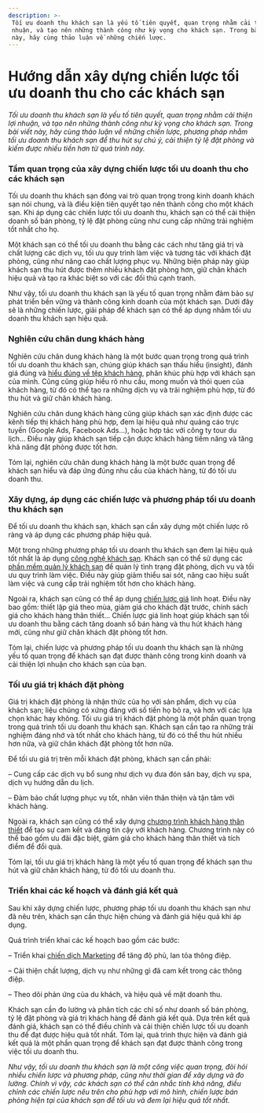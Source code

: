 ```yaml
---
description: >-
 Tối ưu doanh thu khách sạn là yếu tố tiên quyết, quan trọng nhằm cải thiện lợi
 nhuận, và tạo nên những thành công như kỳ vọng cho khách sạn. Trong bài viết
 này, hãy cùng thảo luận về những chiến lược.
---
```


# Hướng dẫn xây dựng chiến lược tối ưu doanh thu cho các khách sạn

_Tối ưu doanh thu khách sạn là yếu tố tiên quyết, quan trọng nhằm cải thiện lợi nhuận, và tạo nên những thành công như kỳ vọng cho khách sạn. Trong bài viết này, hãy cùng thảo luận về những chiến lược, phương pháp nhằm tối ưu doanh thu khách sạn để thu hút sự chú ý, cải thiện tỷ lệ đặt phòng và kiếm được nhiều tiền hơn từ quá trình này._

### Tầm quan trọng của xây dựng chiến lược tối ưu doanh thu cho các khách sạn

Tối ưu doanh thu khách sạn đóng vai trò quan trọng trong kinh doanh khách sạn nói chung, và là điều kiện tiên quyết tạo nên thành công cho một khách sạn. Khi áp dụng các chiến lược tối ưu doanh thu, khách sạn có thể cải thiện doanh số bán phòng, tỷ lệ đặt phòng cũng như cung cấp những trải nghiệm tốt nhất cho họ.

Một khách sạn có thể tối ưu doanh thu bằng các cách như tăng giá trị và chất lượng các dịch vụ, tối ưu quy trình làm việc và tương tác với khách đặt phòng, cũng như nâng cao chất lượng phục vụ. Những biện pháp này giúp khách sạn thu hút được thêm nhiều khách đặt phòng hơn, giữ chân khách hiệu quả và tạo ra khác biệt so với các đối thủ cạnh tranh.

Như vậy, tối ưu doanh thu khách sạn là yếu tố quan trọng nhằm đảm bảo sự phát triển bền vững và thành công kinh doanh của một khách sạn. Dưới đây sẽ là những chiến lược, giải pháp để khách sạn có thể áp dụng nhằm tối ưu doanh thu khách sạn hiệu quả.

### Nghiên cứu chân dung khách hàng

Nghiên cứu chân dung khách hàng là một bước quan trọng trong quá trình tối ưu doanh thu khách sạn, chúng giúp khách sạn thấu hiểu (insight), đánh giá đúng và [hiểu đúng về tệp khách hàng](https://bluejaypms.com/article/chia-khoa-de-phat-trien-khach-san-la-hieu-ro-khach-hang-212), phân khúc phù hợp với khách sạn của mình. Cũng cũng giúp hiểu rõ nhu cầu, mong muốn và thói quen của khách hàng, từ đó có thể tạo ra những dịch vụ và trải nghiệm phù hợp, từ đó thu hút và giữ chân khách hàng.

Nghiên cứu chân dung khách hàng cũng giúp khách sạn xác định được các kênh tiếp thị khách hàng phù hợp, đem lại hiệu quả như quảng cáo trực tuyến (Google Ads, Facebook Ads…), hoặc hợp tác với công ty tour du lịch… Điều này giúp khách sạn tiếp cận được khách hàng tiềm năng và tăng khả năng đặt phòng được tốt hơn.

Tóm lại, nghiên cứu chân dung khách hàng là một bước quan trọng để khách sạn hiểu và đáp ứng đúng nhu cầu của khách hàng, từ đó tối ưu doanh thu.

### Xây dựng, áp dụng các chiến lược và phương pháp tối ưu doanh thu khách sạn

Để tối ưu doanh thu khách sạn, khách sạn cần xây dựng một chiến lược rõ ràng và áp dụng các phương pháp hiệu quả.

Một trong những phương pháp tối ưu doanh thu khách sạn đem lại hiệu quả tốt nhất là áp dụng [công nghệ khách sạn](https://bluejaypms.com/article/9-xu-huong-cong-nghe-hang-dau-trong-nganh-khach-san-251). Khách sạn có thể sử dụng các [phần mềm quản lý khách sạn](https://bluejaypms.com/pms) để quản lý tình trạng đặt phòng, dịch vụ và tối ưu quy trình làm việc. Điều này giúp giảm thiểu sai sót, nâng cao hiệu suất làm việc và cung cấp trải nghiệm tốt hơn cho khách hàng.

Ngoài ra, khách sạn cũng có thể áp dụng [chiến lược giá](https://bluejaypms.com/article/chien-luoc-gia-127) linh hoạt. Điều này bao gồm: thiết lập giá theo mùa, giảm giá cho khách đặt trước, chính sách giá cho khách hàng thân thiết… Chiến lược giá linh hoạt giúp khách sạn tối ưu doanh thu bằng cách tăng doanh số bán hàng và thu hút khách hàng mới, cũng như giữ chân khách đặt phòng tốt hơn.

Tóm lại, chiến lược và phương pháp tối ưu doanh thu khách sạn là những yếu tố quan trọng để khách sạn đạt được thành công trong kinh doanh và cải thiện lợi nhuận cho khách sạn của bạn.

### Tối ưu giá trị khách đặt phòng

Giá trị khách đặt phòng là nhận thức của họ với sản phẩm, dịch vụ của khách sạn; liệu chúng có xứng đáng với số tiền họ bỏ ra, và hơn với các lựa chọn khác hay không. Tối ưu giá trị khách đặt phòng là một phần quan trọng trong quá trình tối ưu doanh thu khách sạn. Khách sạn cần tạo ra những trải nghiệm đáng nhớ và tốt nhất cho khách hàng, từ đó có thể thu hút nhiều hơn nữa, và giữ chân khách đặt phòng tốt hơn nữa.

Để tối ưu giá trị trên mỗi khách đặt phòng, khách sạn cần phải:

– Cung cấp các dịch vụ bổ sung như dịch vụ đưa đón sân bay, dịch vụ spa, dịch vụ hướng dẫn du lịch.

– Đảm bảo chất lượng phục vụ tốt, nhân viên thân thiện và tận tâm với khách hàng.

Ngoài ra, khách sạn cũng có thể xây dựng [chương trình khách hàng thân thiết](https://bluejaypms.com/article/chien-luoc-cai-thien-long-trung-thanh-cua-khach-hang-trong-khach-san-278) để tạo sự cam kết và đáng tin cậy với khách hàng. Chương trình này có thể bao gồm ưu đãi đặc biệt, giảm giá cho khách hàng thân thiết và tích điểm để đổi quà.

Tóm lại, tối ưu giá trị khách hàng là một yếu tố quan trọng để khách sạn thu hút và giữ chân khách hàng, từ đó tối ưu doanh thu.

### Triển khai các kế hoạch và đánh giá kết quả

Sau khi xây dựng chiến lược, phương pháp tối ưu doanh thu khách sạn như đã nêu trên, khách sạn cần thực hiện chúng và đánh giá hiệu quả khi áp dụng.

Quá trình triển khai các kế hoạch bao gồm các bước:

– Triển khai [chiến dịch Marketing](https://bluejaypms.com/article/marketing-homestay-124) để tăng độ phủ, lan tỏa thông điệp.

– Cải thiện chất lượng, dịch vụ như những gì đã cam kết trong các thông điệp.

– Theo dõi phản ứng của du khách, và hiệu quả về mặt doanh thu.

Khách sạn cần đo lường và phân tích các chỉ số như doanh số bán phòng, tỷ lệ đặt phòng và giá trị khách hàng để đánh giá kết quả. Dựa trên kết quả đánh giá, khách sạn có thể điều chỉnh và cải thiện chiến lược tối ưu doanh thu để đạt được hiệu quả tốt nhất. Tóm lại, quá trình thực hiện và đánh giá kết quả là một phần quan trọng để khách sạn đạt được thành công trong việc tối ưu doanh thu.

_Như vậy, tối ưu doanh thu khách sạn là một công việc quan trọng, đòi hỏi nhiều chiến lược và phương pháp, cũng như thời gian để xây dựng và đo lường. Chính vì vậy, các khách sạn có thể cân nhắc tính khả năng, điều chỉnh các chiến lược nêu trên cho phù hợp với mô hình, chiến lược bán phòng hiện tại của khách sạn để tối ưu và đem lại hiệu quả tốt nhất._
